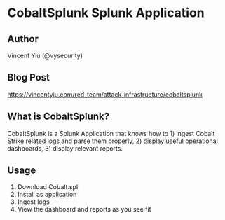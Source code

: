 # CobaltSplunk Splunk Application

## Author

Vincent Yiu (@vysecurity)

## Blog Post
https://vincentyiu.com/red-team/attack-infrastructure/cobaltsplunk

## What is CobaltSplunk?

CobaltSplunk is a Splunk Application that knows how to 1) ingest Cobalt Strike related logs and parse them properly, 2) display useful operational dashboards, 3) display relevant reports.

## Usage

1) Download Cobalt.spl
2) Install as application
3) Ingest logs
4) View the dashboard and reports as you see fit

